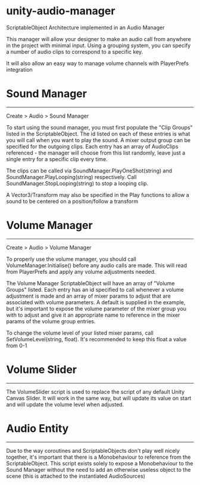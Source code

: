 # unity-audio-manager
ScriptableObject Architecture implemented in an Audio Manager 

This manager will allow your designer to make an audio call from anywhere in the project with minimal input. Using a grouping system, you can specify a number of audio clips to correspond to a specific key.

It will also allow an easy way to manage volume channels with PlayerPrefs integration

# Sound Manager
---------------
Create > Audio > Sound Manager

To start using the sound manager, you must first populate the "Clip Groups" listed in the ScriptableObject. The id listed on each of these entries is what you will call when you want to play the sound. A mixer output group can be specified for the outgoing clips. Each entry has an array of AudioClips referenced - the manager will choose from this list randomly, leave just a single entry for a specific clip every time.

The clips can be called via SoundManager.PlayOneShot(string) and SoundManager.PlayLooping(string) respectively. Call SoundManager.StopLooping(string) to stop a looping clip.

A Vector3/Transform may also be specified in the Play functions to allow a sound to be centered on a position/follow a transform

# Volume Manager
-----------------
Create > Audio > Volume Manager

To properly use the volume manager, you should call VolumeManager.Initialise() before any audio calls are made. This will read from PlayerPrefs and apply any volume adjustments needed.

The Volume Manager ScriptableObject will have an array of "Volume Groups" listed. Each entry has an id specified to call whenever a volume adjustment is made and an array of mixer params to adjust that are associated with volume parameters. A default is supplied in the example, but it's important to expose the volume parameter of the mixer group you with to adjust and give it an appropriate name to reference in the mixer params of the volume group entries.

To change the volume level of your listed mixer params, call SetVolumeLevel(string, float). It's recommended to keep this float a value from 0-1

# Volume Slider
--------------

The VolumeSlider script is used to replace the script of any default Unity Canvas Slider. It will work in the same way, but will update its value on start and will update the volume level when adjusted.

# Audio Entity
--------------

Due to the way coroutines and ScriptableObjects don't play well nicely together, it's important that there is a Monobehaviour to reference from the ScriptableObject. This script exists solely to expose a Monobehaviour to the Sound Manager without the need to add an otherwise useless object to the scene (this is attached to the instantiated AudioSources)


